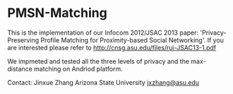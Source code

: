 PMSN-Matching
=============

This is the implementation of our Infocom 2012/JSAC 2013 paper: 'Privacy-Preserving Profile Matching for Proximity-based Social Networking'. If you are interested please refer to http://cnsg.asu.edu/files/rui-JSAC13-1.pdf

We impmeted and tested all the three levels of privacy and the max-distance matching on Andriod platform.

Contact: 
Jinxue Zhang
Arizona State University
jxzhang@asu.edu

